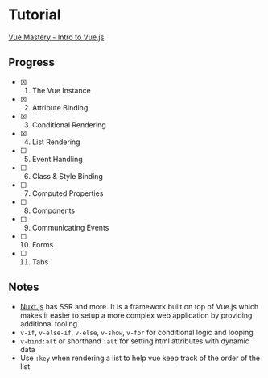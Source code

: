 # Tutorial

[Vue Mastery - Intro to Vue.js](https://www.vuemastery.com/courses/intro-to-vue-js)

## Progress

- [x] 1. The Vue Instance
- [x] 2. Attribute Binding
- [x] 3. Conditional Rendering
- [x] 4. List Rendering
- [ ] 5. Event Handling
- [ ] 6. Class & Style Binding
- [ ] 7. Computed Properties
- [ ] 8. Components
- [ ] 9. Communicating Events
- [ ] 10. Forms
- [ ] 11. Tabs

## Notes

- [Nuxt.js](https://nuxtjs.org/) has SSR and more. It is a framework built on top of Vue.js which makes it easier to setup a more complex web application by providing additional tooling.
- `v-if`, `v-else-if`, `v-else`, `v-show`, `v-for` for conditional logic and looping
- `v-bind:alt` or shorthand `:alt` for setting html attributes with dynamic data
- Use `:key` when rendering a list to help vue keep track of the order of the list.
